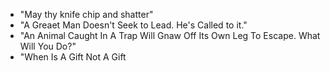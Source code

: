 - "May thy knife chip and shatter"
- "A Greaet Man Doesn't Seek to Lead. He's Called to it."
- "An Animal Caught In A Trap Will Gnaw Off Its Own Leg To Escape. What Will You Do?"
- "When Is A Gift Not A Gift
